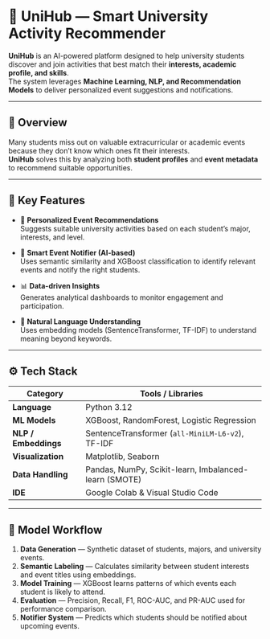 # 🧠 UniHub — Smart University Activity Recommender

**UniHub** is an AI-powered platform designed to help university students discover and join activities that best match their **interests, academic profile, and skills**.  
The system leverages **Machine Learning, NLP, and Recommendation Models** to deliver personalized event suggestions and notifications.

---

## 🚀 Overview

Many students miss out on valuable extracurricular or academic events because they don’t know which ones fit their interests.  
**UniHub** solves this by analyzing both **student profiles** and **event metadata** to recommend suitable opportunities.

---

## 🧩 Key Features

- 🎯 **Personalized Event Recommendations**  
  Suggests suitable university activities based on each student’s major, interests, and level.

- 🔔 **Smart Event Notifier (AI-based)**  
  Uses semantic similarity and XGBoost classification to identify relevant events and notify the right students.

- 📊 **Data-driven Insights**  
  Generates analytical dashboards to monitor engagement and participation.

- 💬 **Natural Language Understanding**  
  Uses embedding models (SentenceTransformer, TF-IDF) to understand meaning beyond keywords.

---

## ⚙️ Tech Stack

| Category | Tools / Libraries |
|-----------|------------------|
| **Language** | Python 3.12 |
| **ML Models** | XGBoost, RandomForest, Logistic Regression |
| **NLP / Embeddings** | SentenceTransformer (`all-MiniLM-L6-v2`), TF-IDF |
| **Visualization** | Matplotlib, Seaborn |
| **Data Handling** | Pandas, NumPy, Scikit-learn, Imbalanced-learn (SMOTE) |
| **IDE** | Google Colab & Visual Studio Code |

---

## 🧠 Model Workflow

1. **Data Generation** — Synthetic dataset of students, majors, and university events.  
2. **Semantic Labeling** — Calculates similarity between student interests and event titles using embeddings.  
3. **Model Training** — XGBoost learns patterns of which events each student is likely to attend.  
4. **Evaluation** — Precision, Recall, F1, ROC-AUC, and PR-AUC used for performance comparison.  
5. **Notifier System** — Predicts which students should be notified about upcoming events.
